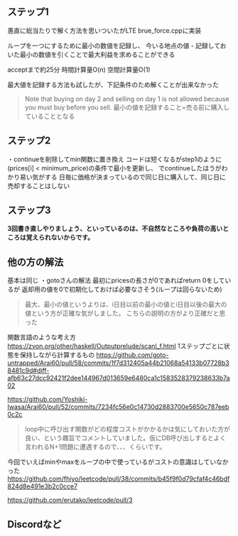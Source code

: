 ## ステップ1
愚直に総当たりで解く方法を思いついたがLTE
brue_force.cppに実装

ループを一つにするために最小の数値を記録し、
今いる地点の値 - 記録しておいた最小の数値を引くことで最大利益を求めることができる

acceptまで約25分
時間計算量O(n)
空間計算量O(1)

最大値を記録する方法も試したが、下記条件のため解くことが出来なかった
> Note that buying on day 2 and selling on day 1 is not allowed because you must buy before you sell.
最小の値を記録すること=売る前に購入していることとなる

## ステップ2
・continueを削除してmin関数に置き換え
  コードは短くなるがstep1のように(prices[i] < minimum_price)の条件で最小を更新し、
  でcontinueしたほうがわかり易い気がする
  日毎に価格が決まっているので同じ日に購入して、同じ日に売却することはしない

## ステップ3
**3回書き直しやりましょう、といっているのは、不自然なところや負荷の高いところは覚えられないからです。**

## 他の方の解法
基本は同じ
・gotoさんの解法
最初にpricesの長さが0であればreturn 0をしているが
返却用の値を0で初期化しておけば必要なさそう(ループは回らないため)

> 最大、最小の値というよりは、i日目以前の最小の値とi日目以後の最大の値という方が正確な気がしました。
こちらの説明の方がより正確だと思った

関数言語のような考え方
https://zvon.org/other/haskell/Outputprelude/scanl_f.html
1ステップごとに状態を保持しながら計算するもの
https://github.com/goto-untrapped/Arai60/pull/58/commits/1f7d312405a44b21068a54133b07728b38481c9d#diff-afb63c27dcc92421f2dee144967d013659e6480ca1c1583528379238633b7a02

https://github.com/Yoshiki-Iwasa/Arai60/pull/52/commits/7234fc56e0c14730d2883700e5650c787eeb0c2c

> loop中に呼び出す関数がどの程度コストがかかるかは気にしておいた方が良い、という趣旨でコメントしていました。仮にDB呼び出しするとよく言われるN+1問題に遭遇するので、、、くらいです。

今回でいえばminやmaxをループの中で使っているがコストの意識はしていなかった
https://github.com/fhiyo/leetcode/pull/38/commits/b45f9f0d79cfaf4c46bdf824d8e491e3b2c0cce7

https://github.com/erutako/leetcode/pull/3

## Discordなど

